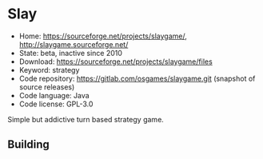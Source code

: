 # Slay

- Home: https://sourceforge.net/projects/slaygame/, http://slaygame.sourceforge.net/
- State: beta, inactive since 2010
- Download: https://sourceforge.net/projects/slaygame/files
- Keyword: strategy
- Code repository: https://gitlab.com/osgames/slaygame.git (snapshot of source releases)
- Code language: Java
- Code license: GPL-3.0

Simple but addictive turn based strategy game.

## Building

